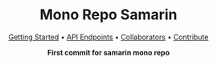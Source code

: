 
<h1 align="center" style="font-weight: bold;">Mono Repo Samarin</h1>


<p align="center">
 <a href="#started">Getting Started</a> • 
  <a href="#routes">API Endpoints</a> •
 <a href="#colab">Collaborators</a> •
 <a href="#contribute">Contribute</a>
</p>

<p align="center">
  <b>First commit for samarin mono repo</b>
</p>